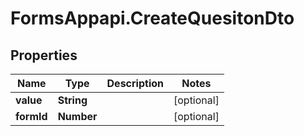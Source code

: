 # FormsAppapi.CreateQuesitonDto

## Properties
Name | Type | Description | Notes
------------ | ------------- | ------------- | -------------
**value** | **String** |  | [optional] 
**formId** | **Number** |  | [optional] 

